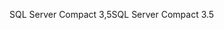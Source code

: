 <span data-ttu-id="9e37d-101">SQL Server Compact 3,5</span><span class="sxs-lookup"><span data-stu-id="9e37d-101">SQL Server Compact 3.5</span></span>